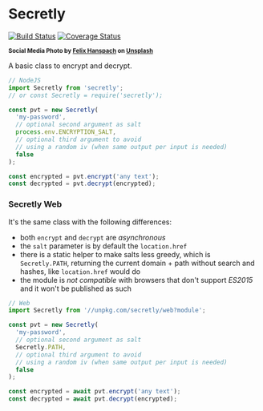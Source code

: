 # Secretly

[![Build Status](https://travis-ci.com/WebReflection/secretly.svg?branch=master)](https://travis-ci.com/WebReflection/secretly) [![Coverage Status](https://coveralls.io/repos/github/WebReflection/secretly/badge.svg?branch=master)](https://coveralls.io/github/WebReflection/secretly?branch=master)

<sup>**Social Media Photo by [Felix Hanspach](https://unsplash.com/@fhanspach) on [Unsplash](https://unsplash.com/)**</sup>


A basic class to encrypt and decrypt.

```js
// NodeJS
import Secretly from 'secretly';
// or const Secretly = require('secretly');

const pvt = new Secretly(
  'my-password',
  // optional second argument as salt
  process.env.ENCRYPTION_SALT,
  // optional third argument to avoid
  // using a random iv (when same output per input is needed)
  false
);

const encrypted = pvt.encrypt('any text');
const decrypted = pvt.decrypt(encrypted);
```

### Secretly Web

It's the same class with the following differences:

  * both `encrypt` and `decrypt` are *asynchronous*
  * the `salt` parameter is by default the `location.href`
  * there is a static helper to make salts less greedy, which is `Secretly.PATH`, returning the current domain + path without search and hashes, like `location.href` would do
  * the module is *not compatible* with browsers that don't support *ES2015* and it won't be published as such

```js
// Web
import Secretly from '//unpkg.com/secretly/web?module';

const pvt = new Secretly(
  'my-password',
  // optional second argument as salt
  Secretly.PATH,
  // optional third argument to avoid
  // using a random iv (when same output per input is needed)
  false
);

const encrypted = await pvt.encrypt('any text');
const decrypted = await pvt.decrypt(encrypted);
```
